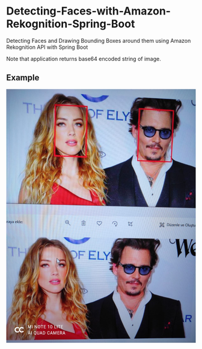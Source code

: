 # Detecting-Faces-with-Amazon-Rekognition-Spring-Boot
Detecting Faces and Drawing Bounding Boxes around them using Amazon Rekognition API with Spring Boot

Note that application returns base64 encoded string of image.

## Example

![Example Image](image/example.jpg)

